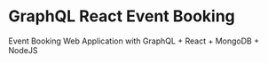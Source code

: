 # GraphQL React Event Booking

Event Booking Web Application with GraphQL + React + MongoDB + NodeJS 
